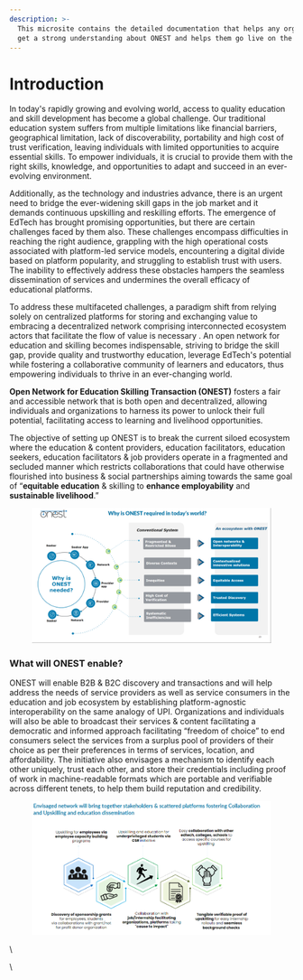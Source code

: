 ```yaml
---
description: >-
  This microsite contains the detailed documentation that helps any organisation
  get a strong understanding about ONEST and helps them go live on the network.
---
```


# Introduction

In today's rapidly growing and evolving world, access to quality education and skill development has become a global challenge. Our traditional education system suffers from multiple limitations like financial barriers, geographical limitation, lack of discoverability, portability and high cost of trust verification, leaving individuals with limited opportunities to acquire essential skills. To empower individuals, it is crucial to provide them with the right skills, knowledge, and opportunities to adapt and succeed in an ever-evolving environment.

Additionally, as the technology and industries advance, there is an urgent need to bridge the ever-widening skill gaps in the job market and it demands continuous upskilling and reskilling efforts. The emergence of EdTech has brought promising opportunities, but there are certain challenges faced by them also. These challenges encompass difficulties in reaching the right audience, grappling with the high operational costs associated with platform-led service models, encountering a digital divide based on platform popularity, and struggling to establish trust with users. The inability to effectively address these obstacles hampers the seamless dissemination of services and undermines the overall efficacy of educational platforms.

To address these multifaceted challenges,  a paradigm shift from relying solely on centralized platforms for storing and exchanging value to embracing a decentralized network comprising interconnected ecosystem actors that facilitate the flow of value is necessary . An open network for education and skilling becomes indispensable, striving to bridge the skill gap, provide quality and trustworthy education, leverage EdTech's potential while fostering a collaborative community of learners and educators, thus empowering individuals to thrive in an ever-changing world.

**Open Network for Education Skilling Transaction (ONEST)** fosters a fair and accessible network that is both open and decentralized, allowing individuals and organizations to harness its power to unlock their full potential, facilitating access to learning and livelihood opportunities.

The objective of setting up ONEST is to break the current siloed ecosystem where the education & content providers, education facilitators, education seekers, education facilitators & job providers operate in a fragmented and secluded manner which restricts collaborations that could have otherwise flourished into business & social partnerships aiming towards the same goal of “**equitable education** & skilling to **enhance employability** and **sustainable livelihood**.” &#x20;



<figure><img src=".gitbook/assets/image (3).png" alt=""><figcaption></figcaption></figure>

### What will ONEST enable?

ONEST will enable B2B & B2C discovery and transactions and will help address the needs of service providers as well as service consumers in the education and job ecosystem by establishing platform-agnostic interoperability on the same analogy of UPI. Organizations and individuals will also be able to broadcast their services & content facilitating a democratic and informed approach facilitating “freedom of choice” to end consumers select the services from a surplus pool of providers of their choice as per their preferences in terms of services, location, and affordability.  The initiative also envisages a mechanism to identify each other uniquely, trust each other, and store their credentials including proof of work in machine-readable formats which are portable and verifiable across different tenets, to help them build reputation and credibility.

<figure><img src=".gitbook/assets/image (2).png" alt=""><figcaption></figcaption></figure>

\


\


